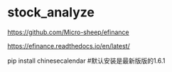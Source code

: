 # stock_analyze

https://github.com/Micro-sheep/efinance

https://efinance.readthedocs.io/en/latest/

pip install chinesecalendar  #默认安装是最新版版的1.6.1
